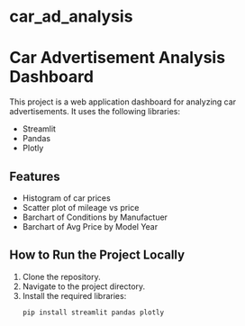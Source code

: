 # car_ad_analysis
# Car Advertisement Analysis Dashboard

This project is a web application dashboard for analyzing car advertisements. It uses the following libraries:
- Streamlit
- Pandas
- Plotly

## Features
- Histogram of car prices
- Scatter plot of mileage vs price
- Barchart of Conditions by Manufactuer 
- Barchart of Avg Price by Model Year

## How to Run the Project Locally
1. Clone the repository.
2. Navigate to the project directory.
3. Install the required libraries:
   ```sh
   pip install streamlit pandas plotly
